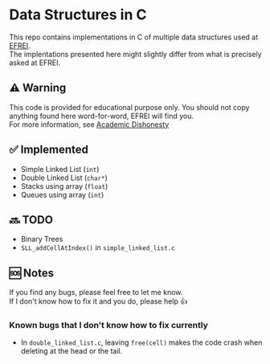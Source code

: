 # Data Structures in C
This repo contains implementations in C of multiple data structures used at [EFREI](https://www.efrei.fr/).\
The implentations presented here might slightly differ from what is precisely asked at EFREI.

## ⚠️ Warning
This code is provided for educational purpose only. You should not copy anything found here word-for-word, EFREI will find you. \
For more information, see [Academic Dishonesty](https://brennan.io/2016/03/29/dishonesty/)

## ✅ Implemented
- Simple Linked List (`int`)
- Double Linked List (`char*`)
- Stacks using array (`float`)
- Queues using array (`int`)

## 🔜 TODO
- Binary Trees
- `SLL_addCellAtIndex()` in `simple_linked_list.c`

## 🆘 Notes
If you find any bugs, please feel free to let me know.\
If I don't know how to fix it and you do, please help 👍
### Known bugs that I don't know how to fix currently
- In `double_linked_list.c`, leaving `free(cell)` makes the code crash when deleting at the head or the tail.
